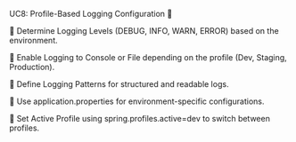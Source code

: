UC8: Profile-Based Logging Configuration 🎯

🔹 Determine Logging Levels (DEBUG, INFO, WARN, ERROR) based on the environment.

🔹 Enable Logging to Console or File depending on the profile (Dev, Staging, Production).

🔹 Define Logging Patterns for structured and readable logs.

🔹 Use application.properties for environment-specific configurations.

🔹 Set Active Profile using spring.profiles.active=dev to switch between profiles.